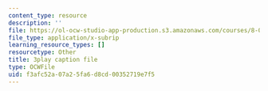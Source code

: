 ```yaml
---
content_type: resource
description: ''
file: https://ol-ocw-studio-app-production.s3.amazonaws.com/courses/8-01sc-classical-mechanics-fall-2016/f3afc52a07a25fa6d8cd00352719e7f5_emrHcqEvXpw.srt
file_type: application/x-subrip
learning_resource_types: []
resourcetype: Other
title: 3play caption file
type: OCWFile
uid: f3afc52a-07a2-5fa6-d8cd-00352719e7f5
---
```


